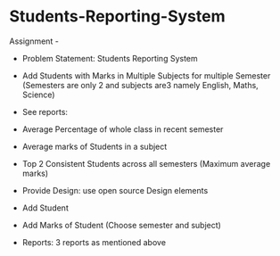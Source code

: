 # Students-Reporting-System
Assignment -

- Problem Statement: Students Reporting System
- Add Students with Marks in Multiple Subjects for multiple Semester (Semesters are only 2 and subjects are3 namely English, Maths, Science)
- See reports:
- Average Percentage of whole class in recent semester
- Average marks of Students in a subject
- Top 2 Consistent Students across all semesters (Maximum average marks)

- Provide Design: use open source Design elements
- Add Student
- Add Marks of Student (Choose semester and subject)
- Reports: 3 reports as mentioned above
